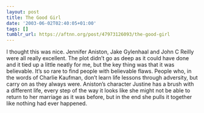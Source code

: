 ```yaml
---
layout: post
title: The Good Girl
date: '2003-06-02T02:40:05+01:00'
tags: []
tumblr_url: https://aftnn.org/post/47973126093/the-good-girl
---
```

<p>I thought this was nice. Jennifer Aniston, Jake Gylenhaal and John C Reilly were all really excellent. The plot didn&rsquo;t go as deep as it could have done and it tied up a little neatly for me, but the key thing was that it was believable. It&rsquo;s so rare to find people with believable flaws. People who, in the words of Charlie Kaufman, don&rsquo;t learn life lessons through adversity, but carry on as they always were. Aniston&rsquo;s character Justine has a brush with a different life, every step of the way it looks like she might not be able to return to her marriage as it was before, but in the end she pulls it together like nothing had ever happened.</p>
